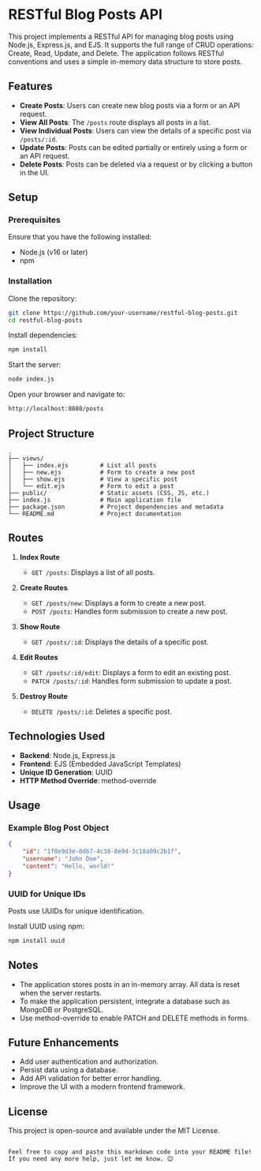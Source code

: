 
# RESTful Blog Posts API

This project implements a RESTful API for managing blog posts using Node.js, Express.js, and EJS. It supports the full range of CRUD operations: Create, Read, Update, and Delete. The application follows RESTful conventions and uses a simple in-memory data structure to store posts.

## Features

- **Create Posts**: Users can create new blog posts via a form or an API request.
- **View All Posts**: The `/posts` route displays all posts in a list.
- **View Individual Posts**: Users can view the details of a specific post via `/posts/:id`.
- **Update Posts**: Posts can be edited partially or entirely using a form or an API request.
- **Delete Posts**: Posts can be deleted via a request or by clicking a button in the UI.

## Setup

### Prerequisites

Ensure that you have the following installed:

- Node.js (v16 or later)
- npm

### Installation

Clone the repository:

```bash
git clone https://github.com/your-username/restful-blog-posts.git
cd restful-blog-posts
```

Install dependencies:

```bash
npm install
```

Start the server:

```bash
node index.js
```

Open your browser and navigate to:

```bash
http://localhost:8080/posts
```

## Project Structure

```
.
├── views/
│   ├── index.ejs         # List all posts
│   ├── new.ejs           # Form to create a new post
│   ├── show.ejs          # View a specific post
│   └── edit.ejs          # Form to edit a post
├── public/               # Static assets (CSS, JS, etc.)
├── index.js              # Main application file
├── package.json          # Project dependencies and metadata
└── README.md             # Project documentation
```

## Routes

1. **Index Route**
   - `GET /posts`: Displays a list of all posts.

2. **Create Routes**
   - `GET /posts/new`: Displays a form to create a new post.
   - `POST /posts`: Handles form submission to create a new post.

3. **Show Route**
   - `GET /posts/:id`: Displays the details of a specific post.

4. **Edit Routes**
   - `GET /posts/:id/edit`: Displays a form to edit an existing post.
   - `PATCH /posts/:id`: Handles form submission to update a post.

5. **Destroy Route**
   - `DELETE /posts/:id`: Deletes a specific post.

## Technologies Used

- **Backend**: Node.js, Express.js
- **Frontend**: EJS (Embedded JavaScript Templates)
- **Unique ID Generation**: UUID
- **HTTP Method Override**: method-override

## Usage

### Example Blog Post Object

```json
{
    "id": "1f8e9d3e-0d67-4c38-8e9d-3c18a09c2b1f",
    "username": "John Doe",
    "content": "Hello, world!"
}
```

### UUID for Unique IDs

Posts use UUIDs for unique identification.

Install UUID using npm:

```bash
npm install uuid
```

## Notes

- The application stores posts in an in-memory array. All data is reset when the server restarts.
- To make the application persistent, integrate a database such as MongoDB or PostgreSQL.
- Use method-override to enable PATCH and DELETE methods in forms.

## Future Enhancements

- Add user authentication and authorization.
- Persist data using a database.
- Add API validation for better error handling.
- Improve the UI with a modern frontend framework.

## License

This project is open-source and available under the MIT License.
```

Feel free to copy and paste this markdown code into your README file! If you need any more help, just let me know. 😊
```
